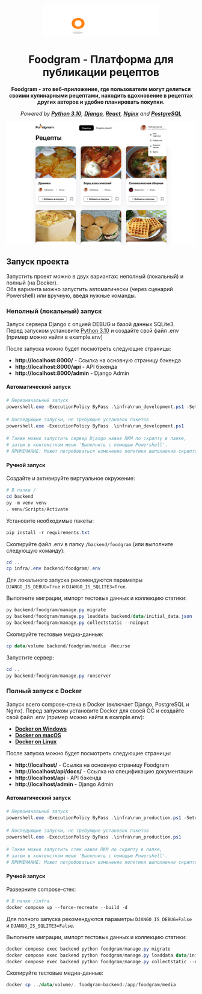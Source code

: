 <div style="text-align:center">

![Foodgram Logo](images/logo-footer.png)

# Foodgram - Платформа для публикации рецептов

**Foodgram - это веб-приложение, где пользователи могут делиться своими кулинарными рецептами, находить вдохновение в рецептах других авторов и удобно планировать покупки.**

*Powered by **[Python 3.10](https://www.python.org/downloads/release/python-31017/)**, **[Django](https://www.djangoproject.com/)**, **[React](https://react.dev/)**, **[Nginx](https://nginx.org/)** and **[PostgreSQL](https://www.postgresql.org/)***

![Main Page](images/main-page.png)

</div>

## Запуск проекта

Запустить проект можно в двух вариантах: неполный (локальный) и полный (на Docker).  
Оба варианта можно запустить автоматически (через сценарий Powershell) или вручную, введя нужные команды.

### Неполный (локальный) запуск

Запуск сервера Django с опцией DEBUG и базой данных SQLite3.  
Перед запуском установите [Python 3.10](https://www.python.org/downloads/release/python-3100/) и создайте свой файл .env (пример можно найти в example.env)

После запуска можно будет посмотреть следующие страницы:
- **http://localhost:8000/** - Ссылка на основную страницу бэкенда
- **http://localhost:8000/api** - API бэкенда
- **http://localhost:8000/admin** - Django Admin

#### Автоматический запуск

```powershell
# Первоначальный запуск
powershell.exe -ExecutionPolicy ByPass .\infra\run_development.ps1 -Setup

# Последующие запуски, не требующие установок пакетов
powershell.exe -ExecutionPolicy ByPass .\infra\run_development.ps1

# Также можно запустить сервер Django нажав ПКМ по скрипту в папке,
# затем в контекстном меню 'Выполнить с помощью Powershell'.
# ПРИМЕЧАНИЕ: Может потребоваться изменение политики выполнения скриптов в системе
```

#### Ручной запуск

Создайте и активируйте виртуальное окружение:
```powershell
# В папке /
cd backend
py -m venv venv
. venv/Scripts/Activate
```

Установите необходимые пакеты:
```powershell
pip install -r requirements.txt
```

Скопируйте файл .env в папку `/backend/foodgram` (или выполните следующую команду):
```powershell
cd ..
cp infra/.env backend/foodgram/.env
```

Для локального запуска рекомендуются параметры `DJANGO_IS_DEBUG=True` и `DJANGO_IS_SQLITE3=True`.

Выполните миграции, импорт тестовых данных и коллекцию статики:
```powershell
py backend/foodgram/manage.py migrate
py backend/foodgram/manage.py loaddata backend/data/initial_data.json
py backend/foodgram/manage.py collectstatic --noinput
```

Скопируйте тестовые медиа-данные:
```powershell
cp data/volume backend/foodgram/media -Recurse
```

Запустите сервер:
```powershell
cd ..
py backend/foodgram/manage.py runserver
```

### Полный запуск с Docker

Запуск всего compose-стека в Docker (включает Django, PostgreSQL и Nginx).
Перед запуском установите Docker для своей ОС и создайте свой файл .env (пример можно найти в example.env):
- **[Docker on Windows](https://docs.docker.com/docker-for-windows/install/)**
- **[Docker on macOS](https://docs.docker.com/docker-for-mac/install/)**
- **[Docker on Linux](https://docs.docker.com/engine/install/)**

После запуска можно будет посмотреть следующие страницы:
- **http://localhost/** - Ссылка на основную страницу Foodgram
- **http://localhost/api/docs/** - Ссылка на спецификацию документации
- **http://localhost/api** - API бэкенда
- **http://localhost/admin** - Django Admin

#### Автоматический запуск

```powershell
# Первоначальный запуск
powershell.exe -ExecutionPolicy ByPass .\infra\run_production.ps1 -Setup

# Последующие запуски, не требующие установок пакетов
powershell.exe -ExecutionPolicy ByPass .\infra\run_production.ps1

# Также можно запустить стек нажав ПКМ по скрипту в папке,
# затем в контекстном меню 'Выполнить с помощью Powershell'.
# ПРИМЕЧАНИЕ: Может потребоваться изменение политики выполнения скриптов в системе
```

#### Ручной запуск

Разверните compose-стек:
```powershell
# В папке /infra
docker compose up --force-recreate --build -d
```

Для полного запуска рекомендуются параметры `DJANGO_IS_DEBUG=False` и `DJANGO_IS_SQLITE3=False`.

Выполните миграции, импорт тестовых данных и коллекцию статики:
```powershell
docker compose exec backend python foodgram/manage.py migrate
docker compose exec backend python foodgram/manage.py loaddata data/initial_data.json
docker compose exec backend python foodgram/manage.py collectstatic --noinput
```

Скопируйте тестовые медиа-данные:
```powershell
docker cp ../data/volume/. foodgram-backend:/app/foodgram/media
```